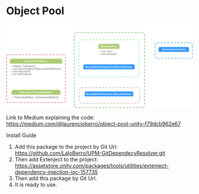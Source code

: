 # Object Pool

<img src="https://raw.githubusercontent.com/LaloBerro/UPM-ObjectPool/main/ObjectPoolDiagramFlow.png" alt="">

Link to Medium explaining the code:
https://medium.com/@laurencioberro/object-pool-unity-f79dcb962e67

Install Guide

1. Add this package to the project by Git Url: https://github.com/LaloBerro/UPM-GitDependecyResolver.git
2. Then add Extenject to the project: https://assetstore.unity.com/packages/tools/utilities/extenject-dependency-injection-ioc-157735
3. Then add this package by Git Url.
4. It is ready to use. 
